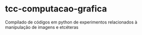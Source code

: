 # tcc-computacao-grafica
Compilado de códigos em python de experimentos relacionados à manipulação de imagens e etcéteras 
